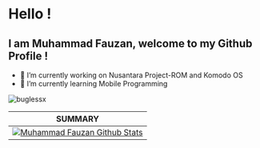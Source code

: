 # Hello !
## I am Muhammad Fauzan, welcome to my Github Profile !

- 🔭 I’m currently working on Nusantara Project-ROM and Komodo OS
- 🌱 I’m currently learning Mobile Programming

<img src="https://komarev.com/ghpvc/?username=buglessx&style=flat-square" alt="buglessx" /><br>

| **SUMMARY**                                                                                                                                              |
| ------------------------------------------------------------------------------------------------------------------------------------------------------- |
| [![Muhammad Fauzan Github Stats](https://github-readme-stats.vercel.app/api?username=buglessx&show_icons=true)](https://github.com/buglessx/github-readme-stats) |
